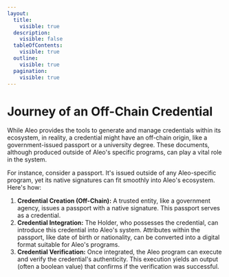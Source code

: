 ```yaml
---
layout:
  title:
    visible: true
  description:
    visible: false
  tableOfContents:
    visible: true
  outline:
    visible: true
  pagination:
    visible: true
---
```


# Journey of an Off-Chain Credential

While Aleo provides the tools to generate and manage credentials within its ecosystem, in reality, a credential might have an off-chain origin, like a government-issued passport or a university degree. These documents, although produced outside of Aleo's specific programs, can play a vital role in the system.

For instance, consider a passport. It's issued outside of any Aleo-specific program, yet its native signatures can fit smoothly into Aleo's ecosystem. Here's how:

1. **Credential Creation (Off-Chain):** A trusted entity, like a government agency, issues a passport with a native signature. This passport serves as a credential.
2. **Credential Integration:** The Holder, who possesses the credential, can introduce this credential into Aleo's system. Attributes within the passport, like date of birth or nationality, can be converted into a digital format suitable for Aleo's programs.
3. **Credential Verification:** Once integrated, the Aleo program can execute and verify the credential's authenticity. This execution yields an output (often a boolean value) that confirms if the verification was successful.
